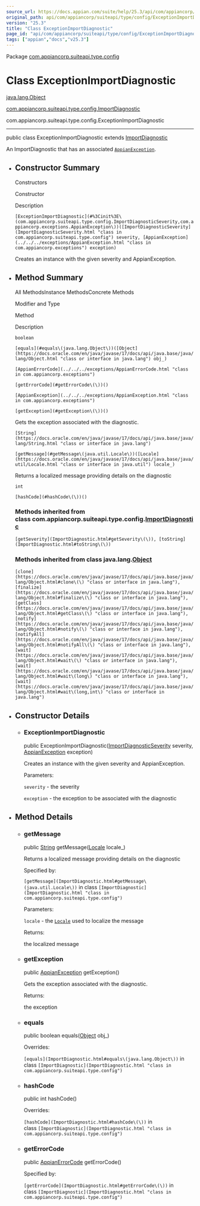 ```yaml
---
source_url: https://docs.appian.com/suite/help/25.3/api/com/appiancorp/suiteapi/type/config/ExceptionImportDiagnostic.html
original_path: api/com/appiancorp/suiteapi/type/config/ExceptionImportDiagnostic.html
version: "25.3"
title: "Class ExceptionImportDiagnostic"
page_id: "api/com/appiancorp/suiteapi/type/config/ExceptionImportDiagnostic"
tags: ["appian","docs","v25.3"]
---
```



Package [com.appiancorp.suiteapi.type.config](package-summary.html)

# Class ExceptionImportDiagnostic

[java.lang.Object](https://docs.oracle.com/en/java/javase/17/docs/api/java.base/java/lang/Object.html "class or interface in java.lang")

[com.appiancorp.suiteapi.type.config.ImportDiagnostic](ImportDiagnostic.html "class in com.appiancorp.suiteapi.type.config")

com.appiancorp.suiteapi.type.config.ExceptionImportDiagnostic

* * *

public class ExceptionImportDiagnostic extends [ImportDiagnostic](ImportDiagnostic.html "class in com.appiancorp.suiteapi.type.config")

An ImportDiagnostic that has an associated [`AppianException`](../../../exceptions/AppianException.html "class in com.appiancorp.exceptions").

-   ## Constructor Summary

    Constructors

    Constructor

    Description

    `[ExceptionImportDiagnostic](#%3Cinit%3E\(com.appiancorp.suiteapi.type.config.ImportDiagnosticSeverity,com.appiancorp.exceptions.AppianException\))([ImportDiagnosticSeverity](ImportDiagnosticSeverity.html "class in com.appiancorp.suiteapi.type.config") severity, [AppianException](../../../exceptions/AppianException.html "class in com.appiancorp.exceptions") exception)`

    Creates an instance with the given severity and AppianException.

-   ## Method Summary

    All MethodsInstance MethodsConcrete Methods

    Modifier and Type

    Method

    Description

    `boolean`

    `[equals](#equals\(java.lang.Object\))([Object](https://docs.oracle.com/en/java/javase/17/docs/api/java.base/java/lang/Object.html "class or interface in java.lang") obj_)`

    `[AppianErrorCode](../../../exceptions/AppianErrorCode.html "class in com.appiancorp.exceptions")`

    `[getErrorCode](#getErrorCode\(\))()`

    `[AppianException](../../../exceptions/AppianException.html "class in com.appiancorp.exceptions")`

    `[getException](#getException\(\))()`

    Gets the exception associated with the diagnostic.

    `[String](https://docs.oracle.com/en/java/javase/17/docs/api/java.base/java/lang/String.html "class or interface in java.lang")`

    `[getMessage](#getMessage\(java.util.Locale\))([Locale](https://docs.oracle.com/en/java/javase/17/docs/api/java.base/java/util/Locale.html "class or interface in java.util") locale_)`

    Returns a localized message providing details on the diagnostic

    `int`

    `[hashCode](#hashCode\(\))()`

    ### Methods inherited from class com.appiancorp.suiteapi.type.config.[ImportDiagnostic](ImportDiagnostic.html "class in com.appiancorp.suiteapi.type.config")

    `[getSeverity](ImportDiagnostic.html#getSeverity\(\)), [toString](ImportDiagnostic.html#toString\(\))`

    ### Methods inherited from class java.lang.[Object](https://docs.oracle.com/en/java/javase/17/docs/api/java.base/java/lang/Object.html "class or interface in java.lang")

    `[clone](https://docs.oracle.com/en/java/javase/17/docs/api/java.base/java/lang/Object.html#clone\(\) "class or interface in java.lang"), [finalize](https://docs.oracle.com/en/java/javase/17/docs/api/java.base/java/lang/Object.html#finalize\(\) "class or interface in java.lang"), [getClass](https://docs.oracle.com/en/java/javase/17/docs/api/java.base/java/lang/Object.html#getClass\(\) "class or interface in java.lang"), [notify](https://docs.oracle.com/en/java/javase/17/docs/api/java.base/java/lang/Object.html#notify\(\) "class or interface in java.lang"), [notifyAll](https://docs.oracle.com/en/java/javase/17/docs/api/java.base/java/lang/Object.html#notifyAll\(\) "class or interface in java.lang"), [wait](https://docs.oracle.com/en/java/javase/17/docs/api/java.base/java/lang/Object.html#wait\(\) "class or interface in java.lang"), [wait](https://docs.oracle.com/en/java/javase/17/docs/api/java.base/java/lang/Object.html#wait\(long\) "class or interface in java.lang"), [wait](https://docs.oracle.com/en/java/javase/17/docs/api/java.base/java/lang/Object.html#wait\(long,int\) "class or interface in java.lang")`

-   ## Constructor Details

    -   ### ExceptionImportDiagnostic

        public ExceptionImportDiagnostic([ImportDiagnosticSeverity](ImportDiagnosticSeverity.html "class in com.appiancorp.suiteapi.type.config") severity, [AppianException](../../../exceptions/AppianException.html "class in com.appiancorp.exceptions") exception)

        Creates an instance with the given severity and AppianException.

        Parameters:

        `severity` - the severity

        `exception` - the exception to be associated with the diagnostic

-   ## Method Details

    -   ### getMessage

        public [String](https://docs.oracle.com/en/java/javase/17/docs/api/java.base/java/lang/String.html "class or interface in java.lang") getMessage([Locale](https://docs.oracle.com/en/java/javase/17/docs/api/java.base/java/util/Locale.html "class or interface in java.util") locale\_)

        Returns a localized message providing details on the diagnostic

        Specified by:

        `[getMessage](ImportDiagnostic.html#getMessage\(java.util.Locale\))` in class `[ImportDiagnostic](ImportDiagnostic.html "class in com.appiancorp.suiteapi.type.config")`

        Parameters:

        `locale` - the [`Locale`](https://docs.oracle.com/en/java/javase/17/docs/api/java.base/java/util/Locale.html "class or interface in java.util") used to localize the message

        Returns:

        the localized message

    -   ### getException

        public [AppianException](../../../exceptions/AppianException.html "class in com.appiancorp.exceptions") getException()

        Gets the exception associated with the diagnostic.

        Returns:

        the exception

    -   ### equals

        public boolean equals([Object](https://docs.oracle.com/en/java/javase/17/docs/api/java.base/java/lang/Object.html "class or interface in java.lang") obj\_)

        Overrides:

        `[equals](ImportDiagnostic.html#equals\(java.lang.Object\))` in class `[ImportDiagnostic](ImportDiagnostic.html "class in com.appiancorp.suiteapi.type.config")`

    -   ### hashCode

        public int hashCode()

        Overrides:

        `[hashCode](ImportDiagnostic.html#hashCode\(\))` in class `[ImportDiagnostic](ImportDiagnostic.html "class in com.appiancorp.suiteapi.type.config")`

    -   ### getErrorCode

        public [AppianErrorCode](../../../exceptions/AppianErrorCode.html "class in com.appiancorp.exceptions") getErrorCode()

        Specified by:

        `[getErrorCode](ImportDiagnostic.html#getErrorCode\(\))` in class `[ImportDiagnostic](ImportDiagnostic.html "class in com.appiancorp.suiteapi.type.config")`